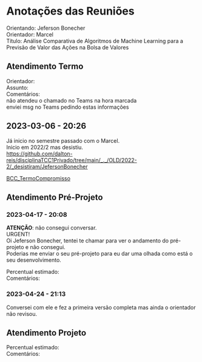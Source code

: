 # Anotações das Reuniões

Orientando: Jeferson Bonecher  
Orientador: Marcel  
Título: Análise Comparativa de Algoritmos de Machine Learning para a Previsão de Valor das Ações na Bolsa de Valores

## Atendimento Termo

Orientador:  
Assunto:  
Comentários:  
  não atendeu o chamado no Teams na hora marcada  
  enviei msg no Teams pedindo estas informações  

## 2023-03-06 - 20:26

Já inicio no semestre passado com o Marcel.  
Inicio em 2022/2 mas desistiu.  
<https://github.com/dalton-reis/disciplinaTCC1Privado/tree/main/_._/OLD/2022-2/_desistiram/JefersonBonecher>

[BCC_TermoCompromisso](BCC_TermoCompromisso.pdf)

## Atendimento Pré-Projeto

### 2023-04-17 - 20:08

**ATENÇÃO**: não consegui conversar.  
URGENT!  
Oi Jeferson Bonecher, tentei te chamar para ver o andamento do pré-projeto e não consegui.  
Poderias me enviar o seu pré-projeto para eu dar uma olhada como está o seu desenvolvimento.  

Percentual estimado:  
Comentários:  

### 2023-04-24 - 21:13

Conversei com ele e fez a primeira versão completa mas ainda o orientador não revisou.  

## Atendimento Projeto

Percentual estimado:  
Comentários:  
